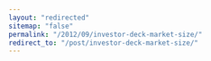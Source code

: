 ```yaml
---
layout: "redirected"
sitemap: "false"
permalink: "/2012/09/investor-deck-market-size/"
redirect_to: "/post/investor-deck-market-size/"
---
```




